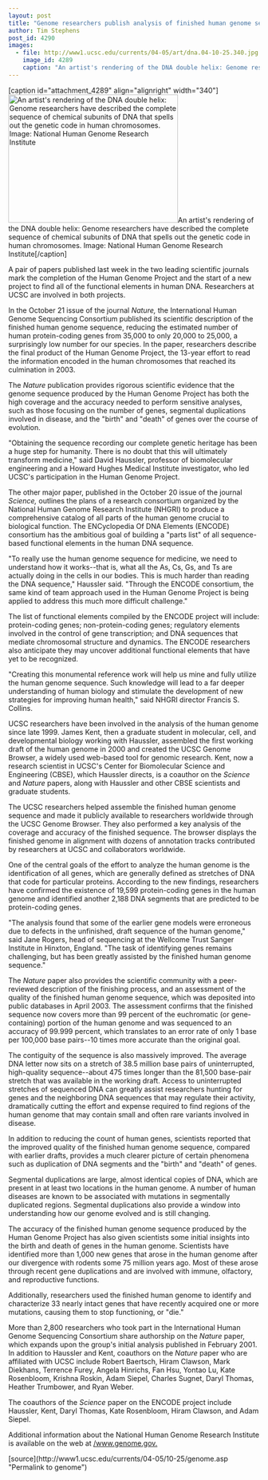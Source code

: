 ```yaml
---
layout: post
title: "Genome researchers publish analysis of finished human genome sequence, plan next steps to figure out what it all means"
author: Tim Stephens
post_id: 4290
images:
  - file: http://www1.ucsc.edu/currents/04-05/art/dna.04-10-25.340.jpg
    image_id: 4289
    caption: "An artist's rendering of the DNA double helix: Genome researchers have described the complete sequence of chemical subunits of DNA that spells out the genetic code in human chromosomes. Image: National Human Genome Research Institute"
---
```


[caption id="attachment_4289" align="alignright" width="340"]<a href="http://localhost/mysite/wp-content/uploads/2004/10/dna.04-10-25.340.jpg"><img class="size-full wp-image-4289" src="http://localhost/mysite/wp-content/uploads/2004/10/dna.04-10-25.340.jpg" alt="An artist's rendering of the DNA double helix: Genome researchers have described the complete sequence of chemical subunits of DNA that spells out the genetic code in human chromosomes. Image: National Human Genome Research Institute" width="340" height="257" /></a>An artist's rendering of the DNA double helix: Genome researchers have described the complete sequence of chemical subunits of DNA that spells out the genetic code in human chromosomes. Image: National Human Genome Research Institute[/caption]
<a name="content" id="content"></a>
<p>
  A pair of papers published last week in the two leading scientific journals mark the completion of the Human Genome Project and the start of a new project to find all of the functional elements in human DNA. Researchers at UCSC are involved in both projects.
</p>
<p>
  In the October 21 issue of the journal <i>Nature,</i> the International Human Genome Sequencing Consortium published its scientific description of the finished human genome sequence, reducing the estimated number of human protein-coding genes from 35,000 to only 20,000 to 25,000, a surprisingly low number for our species. In the paper, researchers describe the final product of the Human Genome Project, the 13-year effort to read the information encoded in the human chromosomes that reached its culmination in 2003.
</p>
<p>
  The <i>Nature</i> publication provides rigorous scientific evidence that the genome sequence produced by the Human Genome Project has both the high coverage and the accuracy needed to perform sensitive analyses, such as those focusing on the number of genes, segmental duplications involved in disease, and the "birth" and "death" of genes over the course of evolution.
</p>
<p>
  "Obtaining the sequence recording our complete genetic heritage has been a huge step for humanity. There is no doubt that this will ultimately transform medicine," said David Haussler, professor of biomolecular engineering and a Howard Hughes Medical Institute investigator, who led UCSC's participation in the Human Genome Project.
</p>
<p>
  The other major paper, published in the October 20 issue of the journal <i>Science,</i> outlines the plans of a research consortium organized by the National Human Genome Research Institute (NHGRI) to produce a comprehensive catalog of all parts of the human genome crucial to biological function. The ENCyclopedia Of DNA Elements (ENCODE) consortium has the ambitious goal of building a "parts list" of all sequence-based functional elements in the human DNA sequence.
</p>
<p>
  "To really use the human genome sequence for medicine, we need to understand how it works--that is, what all the As, Cs, Gs, and Ts are actually doing in the cells in our bodies. This is much harder than reading the DNA sequence," Haussler said. "Through the ENCODE consortium, the same kind of team approach used in the Human Genome Project is being applied to address this much more difficult challenge."
</p>
<p>
  The list of functional elements compiled by the ENCODE project will include: protein-coding genes; non-protein-coding genes; regulatory elements involved in the control of gene transcription; and DNA sequences that mediate chromosomal structure and dynamics. The ENCODE researchers also anticipate they may uncover additional functional elements that have yet to be recognized.
</p>
<p>
  "Creating this monumental reference work will help us mine and fully utilize the human genome sequence. Such knowledge will lead to a far deeper understanding of human biology and stimulate the development of new strategies for improving human health," said NHGRI director Francis S. Collins.
</p>
<p>
  UCSC researchers have been involved in the analysis of the human genome since late 1999. James Kent, then a graduate student in molecular, cell, and developmental biology working with Haussler, assembled the first working draft of the human genome in 2000 and created the UCSC Genome Browser, a widely used web-based tool for genomic research. Kent, now a research scientist in UCSC's Center for Biomolecular Science and Engineering (CBSE), which Haussler directs, is a coauthor on the <i>Science</i> and <i>Nature</i> papers, along with Haussler and other CBSE scientists and graduate students.
</p>
<p>
  The UCSC researchers helped assemble the finished human genome sequence and made it publicly available to researchers worldwide through the UCSC Genome Browser. They also performed a key analysis of the coverage and accuracy of the finished sequence. The browser displays the finished genome in alignment with dozens of annotation tracks contributed by researchers at UCSC and collaborators worldwide.
</p>
<p>
  One of the central goals of the effort to analyze the human genome is the identification of all genes, which are generally defined as stretches of DNA that code for particular proteins. According to the new findings, researchers have confirmed the existence of 19,599 protein-coding genes in the human genome and identified another 2,188 DNA segments that are predicted to be protein-coding genes.
</p>
<p>
  "The analysis found that some of the earlier gene models were erroneous due to defects in the unfinished, draft sequence of the human genome," said Jane Rogers, head of sequencing at the Wellcome Trust Sanger Institute in Hinxton, England. "The task of identifying genes remains challenging, but has been greatly assisted by the finished human genome sequence."
</p>
<p>
  The <i>Nature</i> paper also provides the scientific community with a peer-reviewed description of the finishing process, and an assessment of the quality of the finished human genome sequence, which was deposited into public databases in April 2003. The assessment confirms that the finished sequence now covers more than 99 percent of the euchromatic (or gene-containing) portion of the human genome and was sequenced to an accuracy of 99.999 percent, which translates to an error rate of only 1 base per 100,000 base pairs--10 times more accurate than the original goal.
</p>
<p>
  The contiguity of the sequence is also massively improved. The average DNA letter now sits on a stretch of 38.5 million base pairs of uninterrupted, high-quality sequence--about 475 times longer than the 81,500 base-pair stretch that was available in the working draft. Access to uninterrupted stretches of sequenced DNA can greatly assist researchers hunting for genes and the neighboring DNA sequences that may regulate their activity, dramatically cutting the effort and expense required to find regions of the human genome that may contain small and often rare variants involved in disease.
</p>
<p>
  In addition to reducing the count of human genes, scientists reported that the improved quality of the finished human genome sequence, compared with earlier drafts, provides a much clearer picture of certain phenomena such as duplication of DNA segments and the "birth" and "death" of genes.
</p>
<p>
  Segmental duplications are large, almost identical copies of DNA, which are present in at least two locations in the human genome. A number of human diseases are known to be associated with mutations in segmentally duplicated regions. Segmental duplications also provide a window into understanding how our genome evolved and is still changing.
</p>
<p>
  The accuracy of the finished human genome sequence produced by the Human Genome Project has also given scientists some initial insights into the birth and death of genes in the human genome. Scientists have identified more than 1,000 new genes that arose in the human genome after our divergence with rodents some 75 million years ago. Most of these arose through recent gene duplications and are involved with immune, olfactory, and reproductive functions.
</p>
<p>
  Additionally, researchers used the finished human genome to identify and characterize 33 nearly intact genes that have recently acquired one or more mutations, causing them to stop functioning, or "die."
</p>
<p>
  More than 2,800 researchers who took part in the International Human Genome Sequencing Consortium share authorship on the <i>Nature</i> paper, which expands upon the group's initial analysis published in February 2001. In addition to Haussler and Kent, coauthors on the <i>Nature</i> paper who are affiliated with UCSC include Robert Baertsch, Hiram Clawson, Mark Diekhans, Terrence Furey, Angela Hinrichs, Fan Hsu, Yontao Lu, Kate Rosenbloom, Krishna Roskin, Adam Siepel, Charles Sugnet, Daryl Thomas, Heather Trumbower, and Ryan Weber.
</p>
<p>
  The coauthors of the <i>Science</i> paper on the ENCODE project include Haussler, Kent, Daryl Thomas, Kate Rosenbloom, Hiram Clawson, and Adam Siepel.
</p>
<p>
  Additional information about the National Human Genome Research Institute is available on the web at <a href="http://www.genome.gov">/www.genome.gov.</a>
</p>
<form>

</form>
<p>
  <a href="http://currents.ucsc.edu/"></a>
</p>
<p>

</p>
[source](http://www1.ucsc.edu/currents/04-05/10-25/genome.asp "Permalink to genome")
